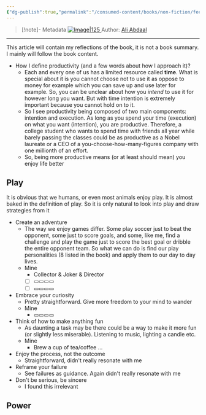 ```yaml
---
{"dg-publish":true,"permalink":"/consumed-content/books/non-fiction/feel-good-productivity/"}
---
```


> [!note]- Metadata
> [![Image|125](https://images-na.ssl-images-amazon.com/images/S/compressed.photo.goodreads.com/books/1689695229i/142402923.jpg) ](https://www.goodreads.com/book/show/142402923-feel-good-productivity?ac=1&from_search=true&qid=42b4KtHhOp&rank=1)
> Author: [Ali Abdaal](https://www.youtube.com/@aliabdaal)

---
This article will contain my reflections of the book, it is not a book summary. I mainly will follow the book content.
- How I define productivity (and a few words about how I approach it)?
	- Each and every one of us has a limited resource called **time**. What is special about it is you cannot choose not to use it as oppose to money for example which you can save up and use later for example. So, you can be unclear about how you *intend* to use it for however long you want. But with time intention is extremely important because you cannot hold on to it.
	- So I see productivity being composed of two main components: intention and execution. As long as you spend your time (execution) on what you want (intention), you are productive. Therefore, a college student who wants to spend time with friends all year while barely passing the classes could be as productive as a Nobel laureate or a CEO of a you-choose-how-many-figures company with one millionth of an effort.
	- So, being more productive means (or at least should mean) you enjoy life better
## Play
It is obvious that we humans, or even most animals enjoy play. It is almost baked in the definition of play. So it is only natural to look into play and draw strategies from it
- Create an adventure
	- The way we enjoy games differ. Some play soccer just to beat the opponent, some just to score goals, and some, like me, find a challenge and play the game just to score the best goal or dribble the entire opponent team. So what we can do is find our play personalities (8 listed in the book) and apply them to our day to day lives.
	- Mine
		- Collector & Joker & Director
		- [ ] ▭▭▭▭
		- [ ] ▭▭▭▭
- Embrace your curiosity
	- Pretty straightforward. Give more freedom to your mind to wander
	- Mine
		- ▭▭▭▭
- Think of how to make anything fun
	- As daunting a task may be there could be a way to make it more fun (or slightly less miserable). Listening to music, lighting a candle etc.
	- Mine
		- Brew a cup of tea/coffee ...
- Enjoy the process, not the outcome
	- Straightforward, didn't really resonate with me
- Reframe your failure
	- See failures as guidance. Again didn't really resonate with me
- Don't be serious, be sincere
	- I found this irrelevant
## Power